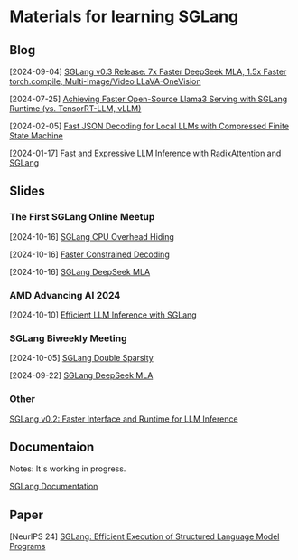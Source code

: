 # Materials for learning SGLang

## Blog

[2024-09-04] [SGLang v0.3 Release: 7x Faster DeepSeek MLA, 1.5x Faster torch.compile, Multi-Image/Video LLaVA-OneVision](https://lmsys.org/blog/2024-09-04-sglang-v0-3/)

[2024-07-25] [Achieving Faster Open-Source Llama3 Serving with SGLang Runtime (vs. TensorRT-LLM, vLLM)](https://lmsys.org/blog/2024-07-25-sglang-llama3/)

[2024-02-05] [Fast JSON Decoding for Local LLMs with Compressed Finite State Machine](https://lmsys.org/blog/2024-02-05-compressed-fsm/)

[2024-01-17] [Fast and Expressive LLM Inference with RadixAttention and SGLang](https://lmsys.org/blog/2024-01-17-sglang/)

## Slides

### The First SGLang Online Meetup

[2024-10-16] [SGLang CPU Overhead Hiding](slides/the_first_sglang_online_meetup.pdf)

[2024-10-16] [Faster Constrained Decoding](slides/faster_constrained_decoding.pdf)

[2024-10-16] [SGLang DeepSeek MLA](https://docs.google.com/presentation/d/1TUOgHsHvN_gt808BcoZechhM-24AAMvkQzwUsEXCdi4)

### AMD Advancing AI 2024

[2024-10-10] [Efficient LLM Inference with SGLang](slides/amd_dev_day_v2.pptx)


### SGLang Biweekly Meeting

[2024-10-05] [SGLang Double Sparsity](https://docs.google.com/presentation/d/1ibXDY7hjsk12QYcLeDpsFDYGlNvbkEF1XBgQJ-CqRDE)

[2024-09-22] [SGLang DeepSeek MLA](https://docs.google.com/presentation/d/1wB_Ul0LZwIDL47qFl64b8hVhH1_ya-1YPAPSSv0cKMs)


### Other

[SGLang v0.2: Faster Interface and Runtime for LLM Inference](slides/SGLang-v0.2.pptx)

## Documentaion

Notes: It's working in progress.

[SGLang Documentation](https://sglang.readthedocs.io/en/latest/)

## Paper

[NeurIPS 24] [SGLang: Efficient Execution of Structured Language Model Programs](https://arxiv.org/abs/2312.07104)
